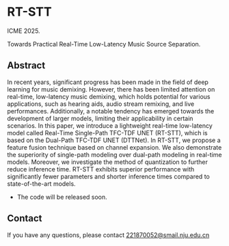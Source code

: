 # RT-STT
ICME 2025.   

Towards Practical Real-Time Low-Latency Music Source Separation.

## Abstract
In recent years, significant progress has been made in the field of deep learning for music demixing. However, there has been limited attention on real-time, low-latency music demixing, which holds potential for various applications, such as hearing aids, audio stream remixing, and live performances. Additionally, a notable tendency has emerged towards the development of larger models, limiting their applicability in certain scenarios. In this paper, we introduce a lightweight real-time low-latency model called Real-Time Single-Path TFC-TDF UNET (RT-STT), which is based on the Dual-Path TFC-TDF UNET (DTTNet). In RT-STT, we propose a feature fusion technique based on channel expansion. We also demonstrate the superiority of single-path modeling over dual-path modeling in real-time models. Moreover, we investigate the method of quantization to further reduce inference time. RT-STT exhibits superior performance with significantly fewer parameters and shorter inference times compared to state-of-the-art models.

- The code will be released soon.

## Contact
If you have any questions, please contact 221870052@smail.nju.edu.cn

